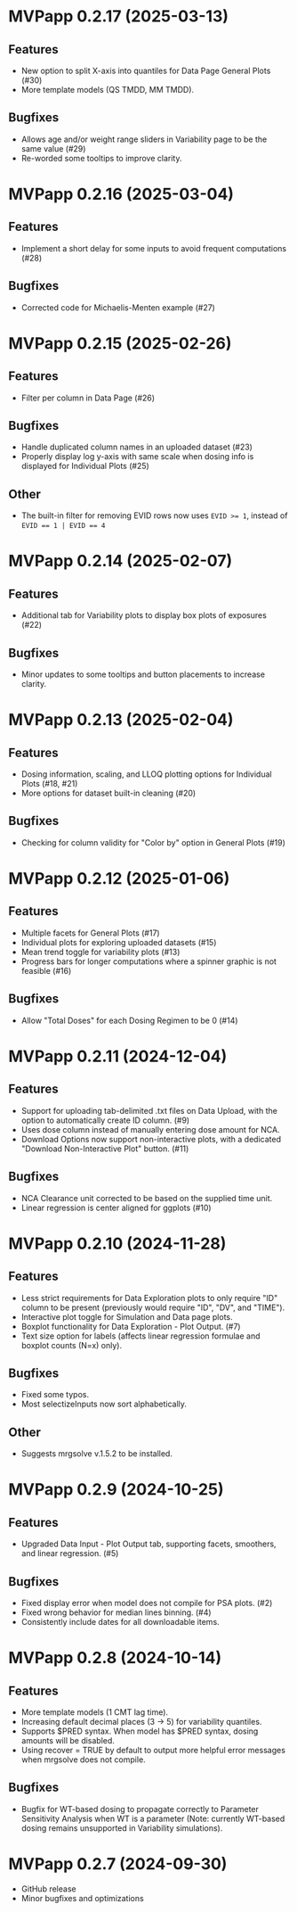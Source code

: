 # MVPapp 0.2.17 (2025-03-13)

## Features

* New option to split X-axis into quantiles for Data Page General Plots (#30)
* More template models (QS TMDD, MM TMDD).

## Bugfixes

* Allows age and/or weight range sliders in Variability page to be the same value (#29)
* Re-worded some tooltips to improve clarity.

# MVPapp 0.2.16 (2025-03-04)

## Features

* Implement a short delay for some inputs to avoid frequent computations (#28)

## Bugfixes

* Corrected code for Michaelis-Menten example (#27)

# MVPapp 0.2.15 (2025-02-26)

## Features

* Filter per column in Data Page (#26)

## Bugfixes

* Handle duplicated column names in an uploaded dataset (#23)
* Properly display log y-axis with same scale when dosing info is displayed for Individual Plots (#25)

## Other

* The built-in filter for removing EVID rows now uses `EVID >= 1`, instead of `EVID == 1 | EVID == 4` 

# MVPapp 0.2.14 (2025-02-07)

## Features

* Additional tab for Variability plots to display box plots of exposures (#22)

## Bugfixes

* Minor updates to some tooltips and button placements to increase clarity.

# MVPapp 0.2.13 (2025-02-04)

## Features

* Dosing information, scaling, and LLOQ plotting options for Individual Plots (#18, #21)
* More options for dataset built-in cleaning (#20)

## Bugfixes

* Checking for column validity for "Color by" option in General Plots (#19)

# MVPapp 0.2.12 (2025-01-06)

## Features

* Multiple facets for General Plots (#17)
* Individual plots for exploring uploaded datasets (#15)  
* Mean trend toggle for variability plots (#13)  
* Progress bars for longer computations where a spinner graphic is not feasible (#16)

## Bugfixes

* Allow "Total Doses" for each Dosing Regimen to be 0 (#14)

# MVPapp 0.2.11 (2024-12-04)

## Features

* Support for uploading tab-delimited .txt files on Data Upload, with the option to automatically create ID column. (#9)  
* Uses dose column instead of manually entering dose amount for NCA.  
* Download Options now support non-interactive plots, with a dedicated "Download Non-Interactive Plot" button. (#11)  

## Bugfixes

* NCA Clearance unit corrected to be based on the supplied time unit.  
* Linear regression is center aligned for ggplots (#10)  

# MVPapp 0.2.10 (2024-11-28)

## Features

* Less strict requirements for Data Exploration plots to only require "ID" column to be present (previously would require "ID", "DV", and "TIME").  
* Interactive plot toggle for Simulation and Data page plots.  
* Boxplot functionality for Data Exploration - Plot Output. (#7)  
* Text size option for labels (affects linear regression formulae and boxplot counts (N=x) only).  

## Bugfixes

* Fixed some typos.  
* Most selectizeInputs now sort alphabetically. 

## Other

* Suggests mrgsolve v.1.5.2 to be installed.  

# MVPapp 0.2.9 (2024-10-25)

## Features

* Upgraded Data Input - Plot Output tab, supporting facets, smoothers, and linear regression. (#5)  

## Bugfixes

* Fixed display error when model does not compile for PSA plots. (#2)  
* Fixed wrong behavior for median lines binning. (#4)  
* Consistently include dates for all downloadable items.

# MVPapp 0.2.8 (2024-10-14)

## Features

* More template models (1 CMT lag time).  
* Increasing default decimal places (3 -> 5) for variability quantiles.  
* Supports \$PRED syntax. When model has \$PRED syntax, dosing amounts will be disabled.  
* Using recover = TRUE by default to output more helpful error messages when mrgsolve does not compile.  

## Bugfixes

* Bugfix for WT-based dosing to propagate correctly to Parameter Sensitivity Analysis when WT is a parameter (Note: currently WT-based dosing remains unsupported in Variability simulations). 


# MVPapp 0.2.7 (2024-09-30)

* GitHub release  
* Minor bugfixes and optimizations
